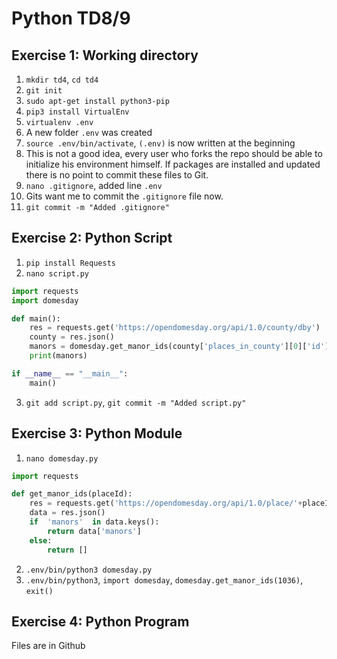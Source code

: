 # Python TD8/9 

## Exercise 1: Working directory

1. `mkdir td4`, `cd td4`
2. `git init`
3. `sudo apt-get install python3-pip`
4. `pip3 install VirtualEnv`
5. `virtualenv .env`
6. A new folder `.env` was created
7. `source .env/bin/activate`, `(.env)` is now written at the beginning
8. This is not a good idea, every user who forks the repo should be able to initialize his environment himself. If packages are installed and updated there is no point to commit these files to Git.
9. `nano .gitignore`, added line `.env` 
10. Gits want me to commit the `.gitignore` file now.
11. `git commit -m "Added .gitignore"`

## Exercise 2: Python Script

1. `pip install Requests`
2. `nano script.py`
```python
import requests
import domesday

def main():
    res = requests.get('https://opendomesday.org/api/1.0/county/dby')
    county = res.json()
    manors = domesday.get_manor_ids(county['places_in_county'][0]['id'])
    print(manors)

if __name__ == "__main__":
    main()
```
3. `git add script.py`, `git commit -m "Added script.py"`

## Exercise 3: Python Module

1. `nano domesday.py`
```python
import requests

def get_manor_ids(placeId):
	res = requests.get('https://opendomesday.org/api/1.0/place/'+placeId)
	data = res.json()
	if  'manors'  in data.keys():
		return data['manors']
	else:
		return []
```
2. `.env/bin/python3 domesday.py`
3. `.env/bin/python3`, `import domesday`, `domesday.get_manor_ids(1036)`, `exit()`

## Exercise 4: Python Program

Files are in Github